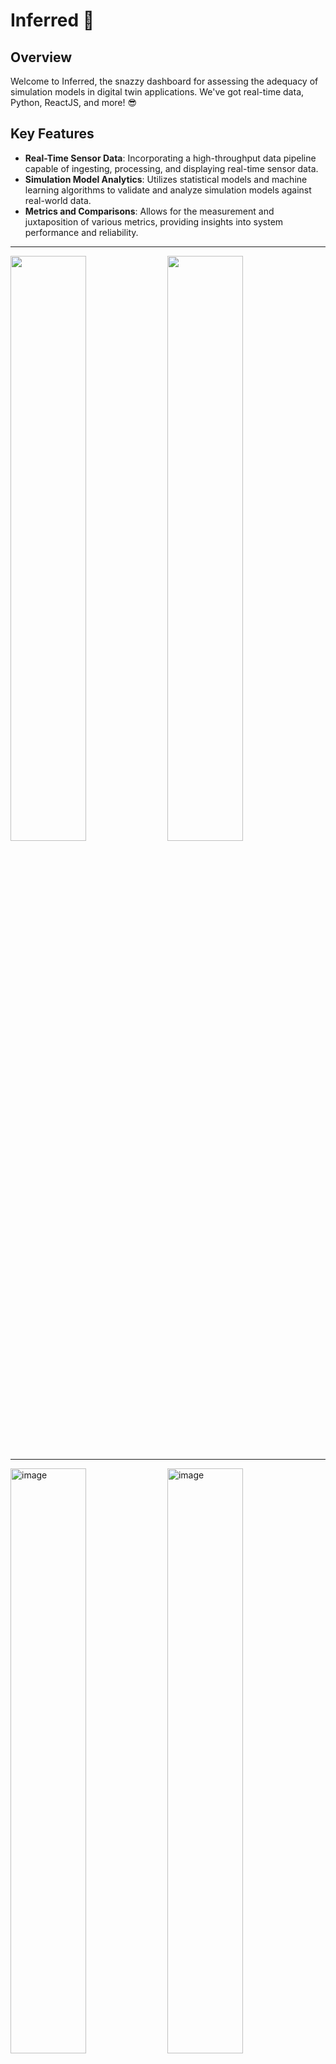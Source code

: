 # Inferred 🚀

## Overview
Welcome to Inferred, the snazzy dashboard for assessing the adequacy of simulation models in digital twin applications. We've got real-time data, Python, ReactJS, and more! 😎

## Key Features

- **Real-Time Sensor Data**: Incorporating a high-throughput data pipeline capable of ingesting, processing, and displaying real-time sensor data.
- **Simulation Model Analytics**: Utilizes statistical models and machine learning algorithms to validate and analyze simulation models against real-world data.
- **Metrics and Comparisons**: Allows for the measurement and juxtaposition of various metrics, providing insights into system performance and reliability.

---

<p float="left">
  <img src="https://github.com/Raff-dev/inferred/assets/56380303/92432d3f-9b31-4a16-9e0a-43d94884f845" width="49%" />
  <img src="https://github.com/Raff-dev/inferred/assets/56380303/87410904-b1cb-41d3-a175-3f40fc4fc014" width="49%" />
</p>

---

<p float="left">
<img  width="49%" alt="image" src="https://github.com/Raff-dev/inferred/assets/56380303/54edcaab-8f7d-463c-a8d8-3a67cc167b59">
<img width="49%" alt="image" src="https://github.com/Raff-dev/inferred/assets/56380303/fcc64148-f9c7-429b-ad7c-dae7fc17bb2d">
</p>

---

## Tech Stack 🛠️
- Backend: [Django](https://www.djangoproject.com/)
- Frontend: [ReactJS](https://reactjs.org/)
- Database: [PostgreSQL](https://www.postgresql.org/)
- Caching: [Redis](https://redis.io/)
- Message Broker: [Celery with Redis](https://docs.celeryproject.org/en/stable/getting-started/brokers/redis.html)
- Containerization: [Docker](https://www.docker.com/)
- Package Management: [Poetry](https://python-poetry.org/)
- Code Quality: [Pre-commit](https://pre-commit.com/)

## System Architecture

### Backend
Utilizes a Django-based RESTful API in conjunction with Celery for asynchronous task management. This ensures a scalable and extensible backend system capable of handling high volumes of data.

### Frontend
Leverages the capabilities of ReactJS to provide an intuitive and responsive user interface.

### Mock
Includes mock services that emulate various subsystems, facilitating a controlled environment for testing and development.

### Task Management
Employs `Invoke` for task automation, orchestrating complex multi-container operations with simple commands.

### Container Orchestration
Uses a Docker Compose YAML file to handle container orchestration, streamlining the deployment and scaling processes.

## Pre-requisites 📋

Must-haves for a smooth ride:
- 🐳 Docker [install](https://docs.docker.com/engine/install/)

- 🐳 Docker Compose [install](https://docs.docker.com/compose/install/)

- 🐍 Python ^3.10 [install](https://www.python.org/downloads/)

- 📚 Poetry [install](https://python-poetry.org/docs/)

Download them unless you enjoy error messages. 😉

## Quick Setup - How to get it running quickly 🚀
```bash
# Fetch all the Python dependencies
cd backend && poetry install --only run

# Spawn virtual environment shell
poetry shell

# Build docker images
inv build

# Flush the database, run migrations, create a superuser, load fixtures.
inv reset
```

## Development Setup - Additional steps 🛠️
```bash
cd backend && poetry install --with dev

# Install pre-commit hooks
pre-commit install

# Run pre-commit hooks on all files
pre-commit run --all-files
```

## Invoke Usage 📖  📦
```bash
# Start the containers
inv up

# Stop the containers. -v removes volumes
inv down [-v]

# Check logs
inv logs {container_name}

# Open bash
inv bash {container_name}

# Run django migrations
inv migrate [--rm] [--make]

# Restart a container
inv restart {container_name}
```



## License 📝
MIT License. See [LICENSE](LICENSE) for more information.


